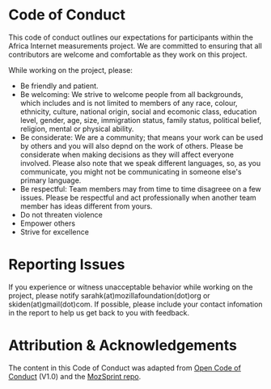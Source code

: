 # Code of Conduct
This code of conduct outlines our expectations for participants within the Africa Internet measurements project. We are committed to ensuring that all contributors are welcome and comfortable as they work on this project. 

While working on the project, please:
* Be friendly and patient.
* Be welcoming: We strive to welcome people from all backgrounds, which includes and is not limited to members of any race, colour, ethnicity, culture, national origin, social and ecomonic class, education level, gender, age, size, immigration status, family status, political belief, religion, mental or physical ability.
* Be considerate: We are a community; that means your work can be used by others and you will also depnd on the work of others. Please be considerate when making decisions as they will affect everyone involved. Please also note that we speak different languages, so, as you communicate, you might not be communicating in someone else's primary language.
* Be respectful: Team members may from time to time disagreee on a few issues. Please be respectful and act professionally when another team member has ideas different from yours.
* Do not threaten violence
* Empower others
* Strive for excellence

# Reporting Issues
If you experience or witness unacceptable behavior while working on the project, please notify sarahk(at)mozillafoundation(dot)org or skiden(at)gmail(dot)com. If possible, please include your contact infomation in the report to help us get back to you with feedback. 

# Attribution & Acknowledgements
The content in this Code of Conduct was adapted from [Open Code of Conduct](http://todogroup.org/opencodeofconduct/) (V1.0) and the [MozSprint repo](https://github.com/MsKiden/mozsprint-repo-template/blob/master/CODE_OF_CONDUCT.md). 
